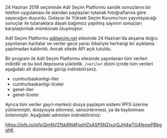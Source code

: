 24 Haziran 2018 seçiminde Adil Seçim Platformu sandık sonuçlarını bir telefon uygulaması ile alandan paylaşılan tutanak fotoğraflarına göre sayacağını duyurdu. Dolayısı ile Yüksek Seçim Kurumu'nun yayınlayacağı sonuçlar ile tutanaklara dayalı bağımsız yapılmış sayımın sonuçları karşılaştırmak mümkünatı oluşmuştur.

Adil Seçim Platformu [adilsecim.net](https://adilsecim.net/) sitesinde 24 Haziran'da akşama doğru yayınlanan haritalar ve veriler gece yarısı itibariyle herhangi bir açıklama yapılmadan kaldırıldı. Ancak sitede API açık tutuldu.

Bir program ile Adil Seçim Platformu sitesinde yayınlanan tüm verileri indirdik ve bu kod deposuna yükledik. `/veriler` dizini içinde tüm verileri aşağıdaki alt dizinlerde görüp indirebilirsiniz.

- cumhurbaskanligi-iller
- cumhurbaskanligi-ilceler
- genel-iller
- genel-ilceler

Ayrıca tüm veriler gayri-merkezi dosya paylaşım sistemi IPFS üzerine yüklenmiştir, dolayısıyla silinmesi, sansürlenmesi, ya da kaybolması önlenmiştir. Aşağıdaki adresten indirebilirsiniz:

https://ipfs.io/ipfs/QmNVZfbbRN4FqzHZsASP5NZjvJrQJH4wTG4feowPBbgghK
